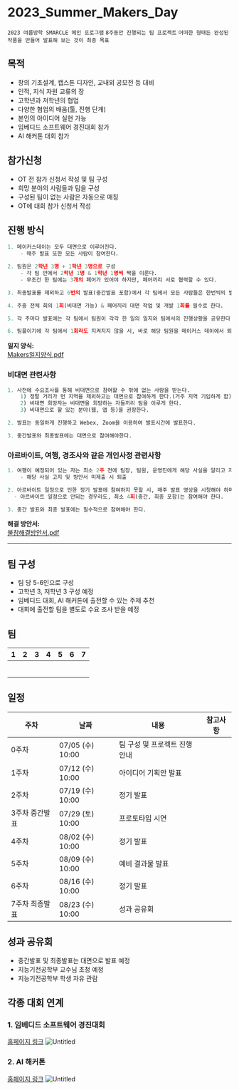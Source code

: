 # 2023_Summer_Makers_Day

`2023 여름방학 SMARCLE 메인 프로그램`
`8주동안 진행되는 팀 프로젝트`
`어떠한 형태든 완성된 작품을 만들어 발표해 보는 것이 최종 목표`

## 목적

- 창의 기초설계, 캡스톤 디자인, 교내외 공모전 등 대비
- 인적, 지식 자원 교류의 장
- 고학년과 저학년의 협업
- 다양한 협업의 배움(툴, 진행 단계)
- 본인의 아이디어 실현 가능
- 임베디드 소프트웨어 경진대회 참가
- AI 해커톤 대회 참가

## 참가신청

- OT 전 참가 신청서 작성 및 팀 구성
- 희망 분야의 사람들과 팀을 구성
- 구성된 팀이 없는 사람은 자동으로 매칭
- OT에 대회 참가 신청서 작성

## 진행 방식

```python
1. 메이커스데이는 모두 대면으로 이루어진다.
	- 매주 발표 또한 모든 사람이 참여한다.

2. 팀원은 2학년 3명 + 1학년 3명으로 구성
	- 각 팀 안에서 2학년 1명 & 1학년 1명씩 짝을 이룬다.
	- 무조건 한 팀에는 3개의 페어가 있어야 하지만, 페어끼리 서로 협력할 수 있다.

3. 최종발표를 제외하고 6번의 발표(중간발표 포함)에서 각 팀에서 모든 사람들은 한번씩의 발표를 해야 한다.

4. 주중 전체 회의 1회(비대면 가능) & 페어끼리 대면 작업 및 개발 1회를 필수로 한다.

5. 각 주마다 발표에는 각 팀에서 팀원이 각각 한 일의 일지와 팀에서의 진행상황을 공유한다.

6. 팀플이기에 각 팀에서 1회라도 지켜지지 않을 시, 바로 해당 팀원을 메이커스 데이에서 퇴출한다.
```

__일지 양식:__\
[Makers일지양식.pdf](https://github.com/sejongsmarcle/2023_Summer_Makers_Day/files/11940010/Makers.3.pdf)

### 비대면 관련사항

```python
1. 사전에 수요조사를 통해 비대면으로 참여할 수 밖에 없는 사람을 받는다.
    1) 정말 거리가 먼 지역을 제외하고는 대면으로 참여하게 한다.(거주 지역 기입하게 함)
    2) 비대면 희망자는 비대면을 희망하는 자들끼리 팀을 이루게 한다.
    3) 비대면으로 할 있는 분야(웹, 앱 등)을 권장한다.

2. 발표는 동일하게 진행하고 Webex, Zoom을 이용하여 발표시간에 발표한다.

3. 중간발표와 최종발표에는 대면으로 참여해야한다.
```

### 아르바이트, 여행, 경조사와 같은 개인사정 관련사항

```python
1. 여행이 예정되어 있는 자는 최소 2주 전에 팀장, 팀원, 운영진에게 해당 사실을 알리고 자신의 공백으로 인한 해결 방안서 또한 작성한다.
	- 해당 사실 고지 및 방안서 미제출 시 퇴출

2. 아르바이트 일정으로 인한 정기 발표에 참여하지 못할 시, 매주 발표 영상을 시청해야 하며, 영상에서 요구하는 내용을 작성해야 한다.
  - 아르바이트 일정으로 안되는 경우라도, 최소 4회(중간, 최종 포함)는 참여해야 한다.

3. 중간 발표와 최종 발표에는 필수적으로 참여해야 한다.
```

__해결 방안서:__\
[불참해결방안서.pdf](https://github.com/sejongsmarcle/2023_Summer_Makers_Day/files/11939643/default.pdf)


---

## 팀 구성

- 팀 당 5-6인으로 구성
- 고학년 3, 저학년 3 구성 예정
- 임베디드 대회, AI 해커톤에 출전할 수 있는 주제 추천
- 대회에 출전할 팀을 별도로 수요 조사 받을 예정

## 팀

| 1 | 2 | 3 | 4 | 5 | 6 | 7 |
| --- | --- | --- | --- | --- | --- | --- |
|  |  |  |  |  |  |  |
|  |  |  |  |  |  |  |
|  |  |  |  |  |  |  |
|  |  |  |  |  |  |  |
|  |  |  |  |  |  |  |
|  |  |  |  |  |  |  |

## 일정

| 주차 | 날짜 | 내용 | 참고사항 |
| --- | --- | --- | --- |
| 0주차 | 07/05 (수) 10:00 | 팀 구성 및 프로젝트 진행 안내 |  |
| 1주차 | 07/12 (수) 10:00 | 아이디어 기획안 발표 |  |
| 2주차 | 07/19 (수) 10:00 | 정기 발표 |  |
| 3주차 중간발표 | 07/29 (토) 10:00 | 프로토타입 시연 |  |
| 4주차 | 08/02 (수) 10:00 | 정기 발표 |  |
| 5주차 | 08/09 (수) 10:00 | 예비 결과물 발표 |  |
| 6주차 | 08/16 (수) 10:00 | 정기 발표 |  |
| 7주차 최종발표 | 08/23 (수) 10:00 | 성과 공유회 |  |

## 성과 공유회

- 중간발표 및 최종발표는 대면으로 발표 예정
- 지능기전공학부 교수님 초청 예정
- 지능기전공학부 학생 자유 관람

## 각종 대회 연계

### 1. 임베디드 소프트웨어 경진대회

[홈페이지 링크](https://www.eswcontest.or.kr/competition/free.php)
![Untitled](https://github.com/sejongsmarcle/2023_Spring_Kaggle_Study/assets/101801401/87b878d0-2daa-438b-9442-e528440b901e)


### 2. AI 해커톤

[홈페이지 링크](https://udemy.wjtb.co.kr/event/id/179) 
![Untitled](https://github.com/sejongsmarcle/2023_Spring_Kaggle_Study/assets/101801401/f5e627c2-dd74-4067-9c65-87c303572972)
